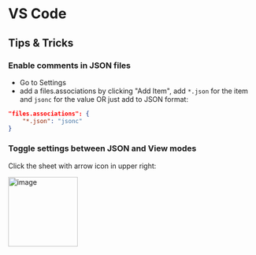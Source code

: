 # VS Code

## Tips & Tricks

### Enable comments in JSON files
- Go to Settings
- add a files.associations by clicking "Add Item", add `*.json` for the item and `jsonc` for the value OR just add to JSON format:
```json
"files.associations": {
    "*.json": "jsonc"
}
```

### Toggle settings between JSON and View modes
Click the sheet with arrow icon in upper right:

<img width="141" alt="image" src="https://user-images.githubusercontent.com/2437758/172001082-b68bfa18-82dd-49fe-b55e-3dd597b3d7f2.png">
